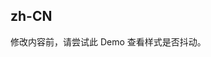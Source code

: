 ## zh-CN

修改内容前，请尝试此 Demo 查看样式是否抖动。

<style>
#components-layout-demo-custom-trigger .trigger {
  padding: 0 24px;
  font-size: 18px;
  line-height: 64px;
  cursor: pointer;
  transition: color 0.3s;
}

#components-layout-demo-custom-trigger .trigger:hover {
  color: #1890ff;
}
</style>
